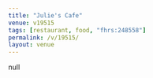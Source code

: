 ```yaml
---
title: "Julie's Cafe"
venue: v19515
tags: [restaurant, food, "fhrs:248558"]
permalink: /v/19515/
layout: venue
---
```

null